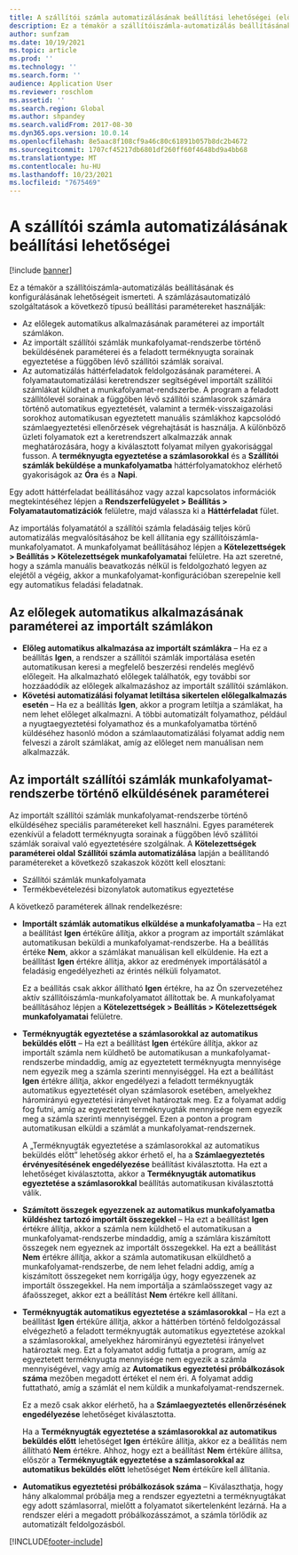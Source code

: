 ```yaml
---
title: A szállítói számla automatizálásának beállítási lehetőségei (előzetes verzió)
description: Ez a témakör a szállítóiszámla-automatizálás beállításának és konfigurálásának lehetőségeit ismerteti.
author: sunfzam
ms.date: 10/19/2021
ms.topic: article
ms.prod: ''
ms.technology: ''
ms.search.form: ''
audience: Application User
ms.reviewer: roschlom
ms.assetid: ''
ms.search.region: Global
ms.author: shpandey
ms.search.validFrom: 2017-08-30
ms.dyn365.ops.version: 10.0.14
ms.openlocfilehash: 8e5aac8f108cf9a46c80c61891b057b8dc2b4672
ms.sourcegitcommit: 1707cf45217db6801df260ff60f4648bd9a4bb68
ms.translationtype: MT
ms.contentlocale: hu-HU
ms.lasthandoff: 10/23/2021
ms.locfileid: "7675469"
---
```

# <a name="setup-options-for-vendor-invoice-automation"></a>A szállítói számla automatizálásának beállítási lehetőségei

[!include [banner](../includes/banner.md)]

Ez a témakör a szállítóiszámla-automatizálás beállításának és konfigurálásának lehetőségeit ismerteti. A számlázásautomatizáló szolgáltatások a következő típusú beállítási paramétereket használják:

- Az előlegek automatikus alkalmazásának paraméterei az importált számlákon.
- Az importált szállítói számlák munkafolyamat-rendszerbe történő beküldésének paraméterei és a feladott terméknyugta sorainak egyeztetése a függőben lévő szállítói számlák soraival.
- Az automatizálás háttérfeladatok feldolgozásának paraméterei. A folyamatautomatizálási keretrendszer segítségével importált szállítói számlákat küldhet a munkafolyamat-rendszerbe. A program a feladott szállítólevél sorainak a függőben lévő szállítói számlasorok számára történő automatikus egyeztetését, valamint a termék-visszaigazolási sorokhoz automatikusan egyeztetett manuális számlákhoz kapcsolódó számlaegyeztetési ellenőrzések végrehajtását is használja. A különböző üzleti folyamatok ezt a keretrendszert alkalmazzák annak meghatározására, hogy a kiválasztott folyamat milyen gyakorisággal fusson. A **terméknyugta egyeztetése a számlasorokkal** és a **Szállítói számlák beküldése a munkafolyamatba** háttérfolyamatokhoz elérhető gyakoriságok az **Óra** és a **Napi**.

Egy adott háttérfeladat beállításához vagy azzal kapcsolatos információk megtekintéséhez lépjen a **Rendszerfelügyelet \> Beállítás \> Folyamatautomatizációk** felületre, majd válassza ki a **Háttérfeladat** fület.

Az importálás folyamatától a szállítói számla feladásáig teljes körű automatizálás megvalósításához be kell állítania egy szállítóiszámla-munkafolyamatot. A munkafolyamat beállításához lépjen a **Kötelezettségek > Beállítás > Kötelezettségek munkafolyamatai** felületre. Ha azt szeretné, hogy a számla manuális beavatkozás nélkül is feldolgozható legyen az elejétől a végéig, akkor a munkafolyamat-konfigurációban szerepelnie kell egy automatikus feladási feladatnak.

## <a name="parameters-for-automatically-applying-prepayments-in-imported-invoices"></a>Az előlegek automatikus alkalmazásának paraméterei az importált számlákon

- **Előleg automatikus alkalmazása az importált számlákra** – Ha ez a beállítás **Igen**, a rendszer a szállítói számlák importálása esetén automatikusan keresi a megfelelő beszerzési rendelés meglévő előlegeit. Ha alkalmazható előlegek találhatók, egy további sor hozzáadódik az előlegek alkalmazáshoz az importált szállítói számlákon.
- **Követési automatizálási folyamat letiltása sikertelen előlegalkalmazás esetén** – Ha ez a beállítás **Igen**, akkor a program letiltja a számlákat, ha nem lehet előleget alkalmazni. A többi automatizált folyamathoz, például a nyugtaegyeztetési folyamathoz és a munkafolyamatba történő küldéséhez hasonló módon a számlaautomatizálási folyamat addig nem felveszi a zárolt számlákat, amíg az előleget nem manuálisan nem alkalmazzák. 

## <a name="parameters-for-submitting-imported-vendor-invoices-to-the-workflow-system"></a>Az importált szállítói számlák munkafolyamat-rendszerbe történő elküldésének paraméterei

Az importált szállítói számlák munkafolyamat-rendszerbe történő elküldéséhez speciális paramétereket kell használni. Egyes paraméterek ezenkívül a feladott terméknyugta sorainak a függőben lévő szállítói számlák soraival való egyeztetésére szolgálnak. A **Kötelezettségek paraméterei oldal** **Szállítói számla automatizálása** lapján a beállítandó paramétereket a következő szakaszok között kell elosztani:

- Szállítói számlák munkafolyamata
- Termékbevételezési bizonylatok automatikus egyeztetése

A következő paraméterek állnak rendelkezésre:

- **Importált számlák automatikus elküldése a munkafolyamatba** – Ha ezt a beállítást **Igen** értékűre állítja, akkor a program az importált számlákat automatikusan beküldi a munkafolyamat-rendszerbe. Ha a beállítás értéke **Nem**, akkor a számlákat manuálisan kell elküldenie. Ha ezt a beállítást **Igen** értékre állítja, akkor az eredmények importálásától a feladásig engedélyezheti az érintés nélküli folyamatot.

    Ez a beállítás csak akkor állítható **Igen** értékre, ha az Ön szervezetéhez aktív szállítóiszámla-munkafolyamatot állítottak be. A munkafolyamat beállításához lépjen a **Kötelezettségek \> Beállítás \> Kötelezettségek munkafolyamatai** felületre.

- **Terméknyugták egyeztetése a számlasorokkal az automatikus beküldés előtt** – Ha ezt a beállítást **Igen** értékűre állítja, akkor az importált számla nem küldhető be automatikusan a munkafolyamat-rendszerbe mindaddig, amíg az egyeztetett terméknyugta mennyisége nem egyezik meg a számla szerinti mennyiséggel. Ha ezt a beállítást **Igen** értékre állítja, akkor engedélyezi a feladott terméknyugták automatikus egyeztetését olyan számlasorok esetében, amelyekhez háromirányú egyeztetési irányelvet határoztak meg. Ez a folyamat addig fog futni, amíg az egyeztetett terméknyugták mennyisége nem egyezik meg a számla szerinti mennyiséggel. Ezen a ponton a program automatikusan elküldi a számlát a munkafolyamat-rendszernek.

    A „Terméknyugták egyeztetése a számlasorokkal az automatikus beküldés előtt” lehetőség akkor érhető el, ha a **Számlaegyeztetés érvényesítésének engedélyezése** beállítást kiválasztotta. Ha ezt a lehetőséget kiválasztotta, akkor a **Terméknyugták automatikus egyeztetése a számlasorokkal** beállítás automatikusan kiválasztottá válik.

- **Számított összegek egyezzenek az automatikus munkafolyamatba küldéshez tartozó importált összegekkel** – Ha ezt a beállítást **Igen** értékre állítja, akkor a számla nem küldhető el automatikusan a munkafolyamat-rendszerbe mindaddig, amíg a számlára kiszámított összegek nem egyeznek az importált összegekkel. Ha ezt a beállítást **Nem** értékre állítja, akkor a számla automatikusan elküldhető a munkafolyamat-rendszerbe, de nem lehet feladni addig, amíg a kiszámított összegeket nem korrigálja úgy, hogy egyezzenek az importált összegekkel. Ha nem importálja a számlaösszeget vagy az áfaösszeget, akkor ezt a beállítást **Nem** értékre kell állítani.
- **Terméknyugták automatikus egyeztetése a számlasorokkal** – Ha ezt a beállítást **Igen** értékűre állítja, akkor a háttérben történő feldolgozással elvégezhető a feladott terméknyugták automatikus egyeztetése azokkal a számlasorokkal, amelyekhez háromirányú egyeztetési irányelvet határoztak meg. Ezt a folyamatot addig futtatja a program, amíg az egyeztetett terméknyugta mennyisége nem egyezik a számla mennyiségével, vagy amíg az **Automatikus egyeztetési próbálkozások száma** mezőben megadott értéket el nem éri. A folyamat addig futtatható, amíg a számlát el nem küldik a munkafolyamat-rendszernek.

    Ez a mező csak akkor elérhető, ha a **Számlaegyeztetés ellenőrzésének engedélyezése** lehetőséget kiválasztotta.

    Ha a **Terméknyugták egyeztetése a számlasorokkal az automatikus beküldés előtt** lehetőséget **Igen** értékűre állítja, akkor ez a beállítás nem állítható **Nem** értékre. Ahhoz, hogy ezt a beállítást **Nem** értékűre állítsa, először a **Terméknyugták egyeztetése a számlasorokkal az automatikus beküldés előtt** lehetőséget **Nem** értékűre kell állítania.

- **Automatikus egyeztetési próbálkozások száma** – Kiválaszthatja, hogy hány alkalommal próbálja meg a rendszer egyeztetni a terméknyugtákat egy adott számlasorral, mielőtt a folyamatot sikertelenként lezárná. Ha a rendszer eléri a megadott próbálkozásszámot, a számla törlődik az automatizált feldolgozásból.



[!INCLUDE[footer-include](../../includes/footer-banner.md)]

